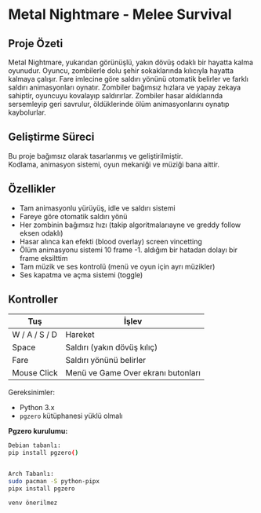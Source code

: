 # Metal Nightmare - Melee Survival

## Proje Özeti

Metal Nightmare, yukarıdan görünüşlü, yakın dövüş odaklı bir hayatta kalma oyunudur. Oyuncu, zombilerle dolu şehir sokaklarında kılıcıyla hayatta kalmaya çalışır. Fare imlecine göre saldırı yönünü otomatik belirler ve farklı saldırı animasyonları oynatır. Zombiler bağımsız hızlara ve yapay zekaya sahiptir, oyuncuyu kovalayıp saldırırlar. Zombiler hasar aldıklarında sersemleyip geri savrulur, öldüklerinde ölüm animasyonlarını oynatıp kaybolurlar.

## Geliştirme Süreci

Bu proje bağımsız olarak tasarlanmış ve geliştirilmiştir.  
Kodlama, animasyon sistemi, oyun mekaniği ve müziği bana aittir.  

## Özellikler

- Tam animasyonlu yürüyüş, idle ve saldırı sistemi
- Fareye göre otomatik saldırı yönü
- Her zombinin bağımsız hızı (takip algoritmalarıayne ve greddy follow eksen odaklı)
- Hasar alınca kan efekti (blood overlay) screen vincetting
- Ölüm animasyonu sistemi 10 frame -1. aldığım bir hatadan dolayı bir frame eksilttim
- Tam müzik ve ses kontrolü (menü ve oyun için ayrı müzikler)
- Ses kapatma ve açma sistemi (toggle)

## Kontroller

| Tuş | İşlev |
|-----|-------|
| W / A / S / D | Hareket |
| Space | Saldırı (yakın dövüş kılıç) |
| Fare | Saldırı yönünü belirler |
| Mouse Click | Menü ve Game Over ekranı butonları |

Gereksinimler:

- Python 3.x
- `pgzero` kütüphanesi yüklü olmalı

**Pgzero kurulumu:**

```bash
Debian tabanlı:
pip install pgzero()


Arch Tabanlı:
sudo pacman -S python-pipx
pipx install pgzero

venv önerilmez
